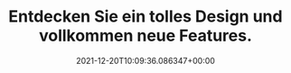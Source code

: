 ---
date: '2021-12-20T10:09:36.086347+00:00'
found_at: '2014-12-04'
found_url: http://www.bild.de/corporate-site/ueber-bild-de/bild-de/artikel-ueber-bild-de-17520982.bild.html
title: Entdecken Sie ein tolles Design und vollkommen neue Features.
---